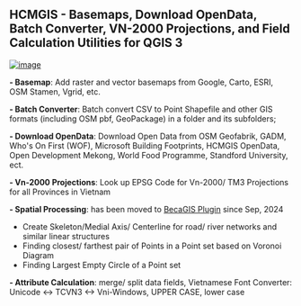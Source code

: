 ## HCMGIS - Basemaps, Download OpenData, Batch Converter,  VN-2000 Projections, and Field Calculation Utilities for QGIS 3
[![image](https://img.shields.io/badge/License-MIT-yellow.svg)](https://opensource.org/licenses/MIT)

**- Basemap**: Add raster and vector basemaps from Google, Carto, ESRI, OSM Stamen, Vgrid, etc.

**- Batch Converter**: Batch convert CSV to Point Shapefile and other GIS formats (including OSM pbf, GeoPackage) in a folder and its subfolders;

**- Download OpenData**:  Download Open Data from OSM Geofabrik, GADM, Who's On First (WOF), Microsoft Building Footprints, HCMGIS OpenData, Open Development Mekong, World Food Programme, Standford University, ect.

**- Vn-2000 Projections**:  Look up EPSG Code for Vn-2000/ TM3 Projections for all Provinces in Vietnam


**- Spatial Processing**: has been moved to [BecaGIS Plugin](https://plugins.qgis.org/plugins/becagis/) since Sep, 2024


+ Create Skeleton/Medial Axis/ Centerline for road/ river networks and similar linear structures
+ Finding closest/ farthest pair of Points in a Point set based on Voronoi Diagram
+ Finding Largest Empty Circle of a Point set

**- Attribute Calculation**: merge/ split data fields, Vietnamese Font Converter: Unicode <-> TCVN3 <-> Vni-Windows, UPPER CASE, lower case
